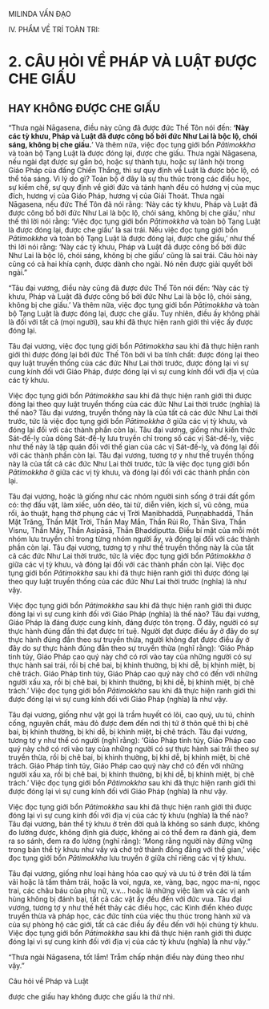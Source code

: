 MILINDA VẤN ĐẠO

IV. PHẨM VỀ TRÍ TOÀN TRI:

# 2. CÂU HỎI VỀ PHÁP VÀ LUẬT ĐƯỢC CHE GIẤU

## HAY KHÔNG ĐƯỢC CHE GIẤU

“Thưa ngài Nāgasena, điều này cũng đã được đức Thế Tôn nói đến: **‘Này các tỳ khưu, Pháp và Luật đã được công bố bởi đức Như Lai là bộc lộ, chói sáng, không bị che giấu.**’ Và thêm nữa, việc đọc tụng giới bổn _Pātimokkha_ và toàn bộ Tạng Luật là được đóng lại, được che giấu. Thưa ngài Nāgasena, nếu ngài đạt được sự gắn bó, hoặc sự thành tựu, hoặc sự lãnh hội trong Giáo Pháp của đấng Chiến Thắng, thì sự quy định về Luật là được bộc lộ, có thể tỏa sáng. Vì lý do gì? Toàn bộ ở đây là sự thu thúc trong các điều học, sự kiềm chế, sự quy định về giới đức và tánh hạnh đều có hương vị của mục đích, hương vị của Giáo Pháp, hương vị của Giải Thoát. Thưa ngài Nāgasena, nếu đức Thế Tôn đã nói rằng: ‘Này các tỳ khưu, Pháp và Luật đã được công bố bởi đức Như Lai là bộc lộ, chói sáng, không bị che giấu,’ như thế thì lời nói rằng: ‘Việc đọc tụng giới bổn _Pātimokkha_ và toàn bộ Tạng Luật là được đóng lại, được che giấu’ là sai trái. Nếu việc đọc tụng giới bổn _Pātimokkha_ và toàn bộ Tạng Luật là được đóng lại, được che giấu,’ như thế thì lời nói rằng: ‘Này các tỳ khưu, Pháp và Luật đã được công bố bởi đức Như Lai là bộc lộ, chói sáng, không bị che giấu’ cũng là sai trái. Câu hỏi này cũng có cả hai khía cạnh, được dành cho ngài. Nó nên được giải quyết bởi ngài.”

“Tâu đại vương, điều này cũng đã được đức Thế Tôn nói đến: ‘Này các tỳ khưu, Pháp và Luật đã được công bố bởi đức Như Lai là bộc lộ, chói sáng, không bị che giấu.’ Và thêm nữa, việc đọc tụng giới bổn _Pātimokkha_ và toàn bộ Tạng Luật là được đóng lại, được che giấu. Tuy nhiên, điều ấy không phải là đối với tất cả (mọi người), sau khi đã thực hiện ranh giới thì việc ấy được đóng lại.

Tâu đại vương, việc đọc tụng giới bổn _Pātimokkha_ sau khi đã thực hiện ranh giới thì được đóng lại bởi đức Thế Tôn bởi vì ba tính chất: được đóng lại theo quy luật truyền thống của các đức Như Lai thời trước, được đóng lại vì sự cung kính đối với Giáo Pháp, được đóng lại vì sự cung kính đối với địa vị của các tỳ khưu.

Việc đọc tụng giới bổn _Pātimokkha_ sau khi đã thực hiện ranh giới thì được đóng lại theo quy luật truyền thống của các đức Như Lai thời trước (nghĩa) là thế nào? Tâu đại vương, truyền thống này là của tất cả các đức Như Lai thời trước, tức là việc đọc tụng giới bổn _Pātimokkha_ ở giữa các vị tỳ khưu, và đóng lại đối với các thành phần còn lại. Tâu đại vương, giống như kiến thức Sát-đế-lỵ của dòng Sát-đế-lỵ lưu truyền chỉ trong số các vị Sát-đế-lỵ, việc như thế này là tập quán đối với thế gian của các vị Sát-đế-lỵ, và đóng lại đối với các thành phần còn lại. Tâu đại vương, tương tợ y như thế truyền thống này là của tất cả các đức Như Lai thời trước, tức là việc đọc tụng giới bổn _Pātimokkha_ ở giữa các vị tỳ khưu, và đóng lại đối với các thành phần còn lại.

Tâu đại vương, hoặc là giống như các nhóm người sinh sống ở trái đất gồm có: thợ đấu vật, làm xiếc, uốn dẻo, tài tử, diễn viên, kịch sĩ, vũ công, múa rối, ảo thuật, hạng thờ phụng các vị Trời Maṇibhaddā, Puṇṇabhaddā, Thần Mặt Trăng, Thần Mặt Trời, Thần May Mắn, Thần Rủi Ro, Thần Siva, Thần Visnu, Thần Mây, Thần Asipāsā, Thần Bhaddiputta. Điều bí mật của mỗi một nhóm lưu truyền chỉ trong từng nhóm người ấy, và đóng lại đối với các thành phần còn lại. Tâu đại vương, tương tợ y như thế truyền thống này là của tất cả các đức Như Lai thời trước, tức là việc đọc tụng giới bổn _Pātimokkha_ ở giữa các vị tỳ khưu, và đóng lại đối với các thành phần còn lại. Việc đọc tụng giới bổn _Pātimokkha_ sau khi đã thực hiện ranh giới thì được đóng lại theo quy luật truyền thống của các đức Như Lai thời trước (nghĩa) là như vậy.

Việc đọc tụng giới bổn _Pātimokkha_ sau khi đã thực hiện ranh giới thì được đóng lại vì sự cung kính đối với Giáo Pháp (nghĩa) là thế nào? Tâu đại vương, Giáo Pháp là đáng được cung kính, đáng được tôn trọng. Ở đây, người có sự thực hành đúng đắn thì đạt được trí tuệ. Người đạt được điều ấy ở đây do sự thực hành đúng đắn theo sự truyền thừa, người không đạt được điều ấy ở đây do sự thực hành đúng đắn theo sự truyền thừa (nghĩ rằng): ‘Giáo Pháp tinh túy, Giáo Pháp cao quý này chớ có rơi vào tay của những người có sự thực hành sai trái, rồi bị chê bai, bị khinh thường, bị khi dễ, bị khinh miệt, bị chê trách. Giáo Pháp tinh túy, Giáo Pháp cao quý này chớ có đến với những người xấu xa, rồi bị chê bai, bị khinh thường, bị khi dễ, bị khinh miệt, bị chê trách.’ Việc đọc tụng giới bổn _Pātimokkha_ sau khi đã thực hiện ranh giới thì được đóng lại vì sự cung kính đối với Giáo Pháp (nghĩa) là như vậy.

Tâu đại vương, giống như vật gọi là trầm huyết có lõi, cao quý, ưu tú, chính cống, nguyên chất, màu đỏ được đem đến nơi thị tứ ở thôn quê thì bị chê bai, bị khinh thường, bị khi dễ, bị khinh miệt, bị chê trách. Tâu đại vương, tương tợ y như thế có người (nghĩ rằng): ‘Giáo Pháp tinh túy, Giáo Pháp cao quý này chớ có rơi vào tay của những người có sự thực hành sai trái theo sự truyền thừa, rồi bị chê bai, bị khinh thường, bị khi dễ, bị khinh miệt, bị chê trách. Giáo Pháp tinh túy, Giáo Pháp cao quý này chớ có đến với những người xấu xa, rồi bị chê bai, bị khinh thường, bị khi dễ, bị khinh miệt, bị chê trách.’ Việc đọc tụng giới bổn _Pātimokkha_ sau khi đã thực hiện ranh giới thì được đóng lại vì sự cung kính đối với Giáo Pháp (nghĩa) là như vậy.

Việc đọc tụng giới bổn _Pātimokkha_ sau khi đã thực hiện ranh giới thì được đóng lại vì sự cung kính đối với địa vị của các tỳ khưu (nghĩa) là thế nào? Tâu đại vương, bản thể tỳ khưu ở trên đời quả là không so sánh được, không đo lường được, không định giá được, không ai có thể đem ra đánh giá, đem ra so sánh, đem ra đo lường (nghĩ rằng): ‘Mong rằng người này đứng vững trong bản thể tỳ khưu như vầy và chớ trở thành đồng đẳng với thế gian,’ việc đọc tụng giới bổn _Pātimokkha_ lưu truyền ở giữa chỉ riêng các vị tỳ khưu.

Tâu đại vương, giống như loại hàng hóa cao quý và ưu tú ở trên đời là tấm vải hoặc là tấm thảm trải, hoặc là voi, ngựa, xe, vàng, bạc, ngọc ma-ni, ngọc trai, các châu báu của phụ nữ, v.v… hoặc là những việc làm và các vị anh hùng không bị đánh bại, tất cả các vật ấy đều đến với đức vua. Tâu đại vương, tương tợ y như thế hết thảy các điều học, các Kinh điển khéo được truyền thừa và pháp học, các đức tính của việc thu thúc trong hành xử và của sự phòng hộ các giới, tất cả các điều ấy đều đến với hội chúng tỳ khưu. Việc đọc tụng giới bổn _Pātimokkha_ sau khi đã thực hiện ranh giới thì được đóng lại vì sự cung kính đối với địa vị của các tỳ khưu (nghĩa) là như vậy.”

“Thưa ngài Nāgasena, tốt lắm! Trẫm chấp nhận điều này đúng theo như vậy.”

Câu hỏi về Pháp và Luật

được che giấu hay không được che giấu là thứ nhì.

